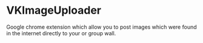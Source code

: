 VKImageUploader
===============

Google chrome extension which allow you to post images which were found in the internet directly to your or group wall.